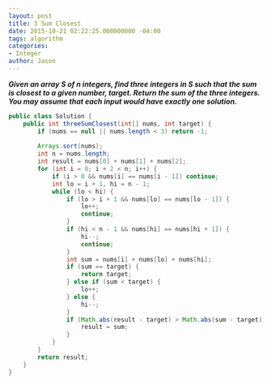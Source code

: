 ```yaml
---
layout: post
title: 3 Sum Closest
date: 2015-10-21 02:22:25.000000000 -04:00
tags: algorithm
categories:
- Integer
author: Jason
---
```

<p><strong><em>Given an array S of n integers, find three integers in S such that the sum is closest to a given number, target. Return the sum of the three integers. You may assume that each input would have exactly one solution.</em></strong></p>


``` java
public class Solution {
    public int threeSumClosest(int[] nums, int target) {
        if (nums == null || nums.length < 3) return -1;
        
        Arrays.sort(nums);
        int n = nums.length;
        int result = nums[0] + nums[1] + nums[2];
        for (int i = 0; i + 2 < n; i++) {
            if (i > 0 && nums[i] == nums[i - 1]) continue;
            int lo = i + 1, hi = n - 1;
            while (lo < hi) {
                if (lo > i + 1 && nums[lo] == nums[lo - 1]) {
                    lo++;
                    continue;
                } 
                if (hi < n - 1 && nums[hi] == nums[hi + 1]) {
                    hi--;
                    continue;
                }
                int sum = nums[i] + nums[lo] + nums[hi];
                if (sum == target) {
                    return target;
                } else if (sum < target) {
                    lo++;
                } else {
                    hi--;
                }
                if (Math.abs(result - target) > Math.abs(sum - target)) {
                    result = sum;
                }
            }
        }
        return result;
    }
}
```
